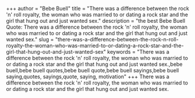 +++
author = "Bebe Buell"
title = "There was a difference between the rock 'n' roll royalty, the woman who was married to or dating a rock star and the girl that hung out and just wanted sex."
description = "the best Bebe Buell Quote: There was a difference between the rock 'n' roll royalty, the woman who was married to or dating a rock star and the girl that hung out and just wanted sex."
slug = "there-was-a-difference-between-the-rock-n-roll-royalty-the-woman-who-was-married-to-or-dating-a-rock-star-and-the-girl-that-hung-out-and-just-wanted-sex"
keywords = "There was a difference between the rock 'n' roll royalty, the woman who was married to or dating a rock star and the girl that hung out and just wanted sex.,bebe buell,bebe buell quotes,bebe buell quote,bebe buell sayings,bebe buell saying,quotes, sayings,quote, saying, motivation"
+++
There was a difference between the rock 'n' roll royalty, the woman who was married to or dating a rock star and the girl that hung out and just wanted sex.
